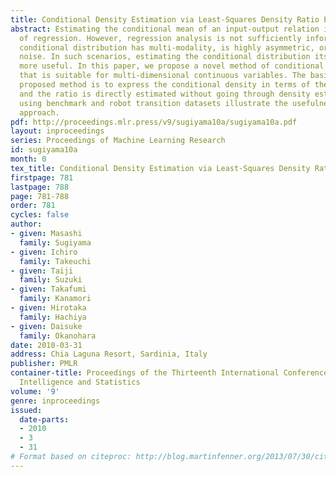 ```yaml
---
title: Conditional Density Estimation via Least-Squares Density Ratio Estimation
abstract: Estimating the conditional mean of an input-output relation is the goal
  of regression. However, regression analysis is not sufficiently informative if the
  conditional distribution has multi-modality, is highly asymmetric, or contains heteroscedastic
  noise. In such scenarios, estimating the conditional distribution itself would be
  more useful. In this paper, we propose a novel method of conditional density estimation
  that is suitable for multi-dimensional continuous variables. The basic idea of the
  proposed method is to express the conditional density in terms of the density ratio
  and the ratio is directly estimated without going through density estimation. Experiments
  using benchmark and robot transition datasets illustrate the usefulness of the proposed
  approach.
pdf: http://proceedings.mlr.press/v9/sugiyama10a/sugiyama10a.pdf
layout: inproceedings
series: Proceedings of Machine Learning Research
id: sugiyama10a
month: 0
tex_title: Conditional Density Estimation via Least-Squares Density Ratio Estimation
firstpage: 781
lastpage: 788
page: 781-788
order: 781
cycles: false
author:
- given: Masashi
  family: Sugiyama
- given: Ichiro
  family: Takeuchi
- given: Taiji
  family: Suzuki
- given: Takafumi
  family: Kanamori
- given: Hirotaka
  family: Hachiya
- given: Daisuke
  family: Okanohara
date: 2010-03-31
address: Chia Laguna Resort, Sardinia, Italy
publisher: PMLR
container-title: Proceedings of the Thirteenth International Conference on Artificial
  Intelligence and Statistics
volume: '9'
genre: inproceedings
issued:
  date-parts:
  - 2010
  - 3
  - 31
# Format based on citeproc: http://blog.martinfenner.org/2013/07/30/citeproc-yaml-for-bibliographies/
---
```

